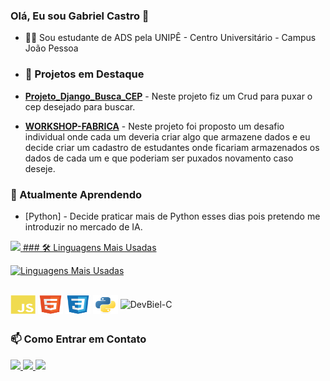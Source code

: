 ### Olá, Eu sou Gabriel Castro 👋

<!-- Apresentação inicial -->
- 👨‍🎓 Sou estudante de ADS pela UNIPÊ - Centro Universitário - Campus João Pessoa

- ### 🚀 Projetos em Destaque

- **[Projeto_Django_Busca_CEP](https://github.com/DevBielCastro/Projeto_Django_Busca_CEP)** - Neste projeto fiz um Crud para puxar o cep desejado para buscar.
- **[WORKSHOP-FABRICA](https://github.com/DevBielCastro/WORKSHOP-FABRICA)** - Neste projeto foi proposto um desafio individual onde cada um deveria criar algo que armazene dados e eu decide criar um cadastro de estudantes onde ficariam armazenados os dados de cada um e que poderiam ser puxados novamento caso deseje.

### 🌱 Atualmente Aprendendo

- [Python] - Decide praticar mais de Python esses dias pois pretendo me introduzir no mercado de IA.

<!-- Seção de estatísticas do GitHub -->
<div align="left">
  <a href="https://github.com/DevBielCastro">
  <!-- Estatísticas gerais do GitHub -->
<img height="180em" src="https://github-readme-stats.vercel.app/api?username=DevBielCastro&show_icons=true&theme=dracula&count_private=true&v=1"/>
<!-- Estatísticas das linguagens mais usadas -->
### 🛠️ Linguagens Mais Usadas

![Linguagens Mais Usadas](https://github-readme-stats.vercel.app/api/top-langs/?username=DevBielCastro&layout=compact&theme=dracula&v=2)
  </a>
</div>
    
<!-- Seção de tecnologias -->
<p align="left"><br>
  <!-- Ícones das tecnologias que uso -->
  <img align="center" alt="DevBiel-Js" height="30" width="40" src="https://raw.githubusercontent.com/devicons/devicon/master/icons/javascript/javascript-plain.svg">
  <img align="center" alt="DevBiel-HTML" height="30" width="40" src="https://raw.githubusercontent.com/devicons/devicon/master/icons/html5/html5-original.svg">
  <img align="center" alt="DevBiel-CSS" height="30" width="40" src="https://raw.githubusercontent.com/devicons/devicon/master/icons/css3/css3-original.svg">
  <img align="center" alt="DevBiel-Python" height="30" width="40" src="https://raw.githubusercontent.com/devicons/devicon/master/icons/python/python-original.svg"> 
  <img align="center" alt="DevBiel-C" height="30" width="40" src="https://cdn.jsdelivr.net/gh/devicons/devicon/icons/c/c-original.svg">
</p>
  
##

### 📫 Como Entrar em Contato

<!-- Seção de redes sociais e contato -->
<div> 
  <a href="https://www.instagram.com/cgabriel.castro/" target="_blank">
    <img src="https://img.shields.io/badge/-Instagram-%23E4405F?style=for-the-badge&logo=instagram&logoColor=white">
  </a>
  <a href="mailto:gabriel.castrogt10@gmail.com" target="_blank">
    <img src="https://img.shields.io/badge/Gmail-D14836?style=for-the-badge&logo=gmail&logoColor=white">
  </a>
  <a href="https://www.linkedin.com/in/gabriel-castro-9a9745209/" target="_blank">
    <img src="https://img.shields.io/badge/-LinkedIn-%230077B5?style=for-the-badge&logo=linkedin&logoColor=white">
  </a>
</div>
